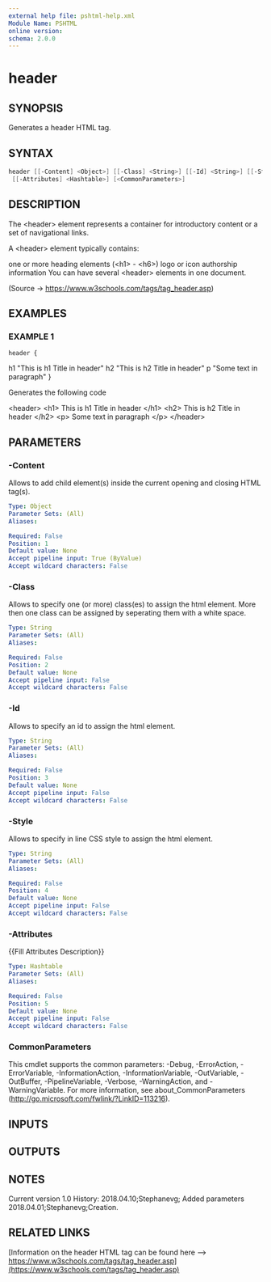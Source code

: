```yaml
---
external help file: pshtml-help.xml
Module Name: PSHTML
online version:
schema: 2.0.0
---
```


# header

## SYNOPSIS
Generates a header HTML tag.

## SYNTAX

``` powershell
header [[-Content] <Object>] [[-Class] <String>] [[-Id] <String>] [[-Style] <String>]
 [[-Attributes] <Hashtable>] [<CommonParameters>]
```

## DESCRIPTION
The \<header\> element represents a container for introductory content or a set of navigational links.

A \<header\> element typically contains:

one or more heading elements (\<h1\> - \<h6\>)
logo or icon
authorship information
You can have several \<header\> elements in one document.

(Source -\> https://www.w3schools.com/tags/tag_header.asp)

## EXAMPLES

### EXAMPLE 1
```
header {
```

h1 "This is h1 Title in header"
        h2 "This is h2 Title in header"
        p "Some text in paragraph"
}

Generates the following code

\<header\>
    \<h1\>
    This is h1 Title in header
    \</h1\>
    \<h2\>
    This is h2 Title in header
    \</h2\>
    \<p\>
    Some text in paragraph
    \</p\>
\</header\>

## PARAMETERS

### -Content
Allows to add child element(s) inside the current opening and closing HTML tag(s).

```yaml
Type: Object
Parameter Sets: (All)
Aliases:

Required: False
Position: 1
Default value: None
Accept pipeline input: True (ByValue)
Accept wildcard characters: False
```

### -Class
Allows to specify one (or more) class(es) to assign the html element.
More then one class can be assigned by seperating them with a white space.

```yaml
Type: String
Parameter Sets: (All)
Aliases:

Required: False
Position: 2
Default value: None
Accept pipeline input: False
Accept wildcard characters: False
```

### -Id
Allows to specify an id to assign the html element.

```yaml
Type: String
Parameter Sets: (All)
Aliases:

Required: False
Position: 3
Default value: None
Accept pipeline input: False
Accept wildcard characters: False
```

### -Style
Allows to specify in line CSS style to assign the html element.

```yaml
Type: String
Parameter Sets: (All)
Aliases:

Required: False
Position: 4
Default value: None
Accept pipeline input: False
Accept wildcard characters: False
```

### -Attributes
{{Fill Attributes Description}}

```yaml
Type: Hashtable
Parameter Sets: (All)
Aliases:

Required: False
Position: 5
Default value: None
Accept pipeline input: False
Accept wildcard characters: False
```

### CommonParameters
This cmdlet supports the common parameters: -Debug, -ErrorAction, -ErrorVariable, -InformationAction, -InformationVariable, -OutVariable, -OutBuffer, -PipelineVariable, -Verbose, -WarningAction, and -WarningVariable.
For more information, see about_CommonParameters (http://go.microsoft.com/fwlink/?LinkID=113216).

## INPUTS

## OUTPUTS

## NOTES
Current version 1.0
History:
    2018.04.10;Stephanevg; Added parameters
    2018.04.01;Stephanevg;Creation.

## RELATED LINKS

[Information on the header HTML tag can be found here --> https://www.w3schools.com/tags/tag_header.asp](https://www.w3schools.com/tags/tag_header.asp)